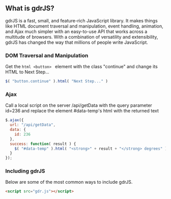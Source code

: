## What is gdrJS?

gdrJS is a fast, small, and feature-rich JavaScript library. It makes things like HTML document traversal and manipulation, event handling, animation, and Ajax much simpler with an easy-to-use API that works across a multitude of browsers. With a combination of versatility and extensibility, gdrJS has changed the way that millions of people write JavaScript.

### DOM Traversal and Manipulation

Get the ```html <button> ``` element with the class "continue" and change its HTML to Next Step...
  
```javascript
$( "button.continue" ).html( "Next Step..." )
```

### Ajax

Call a local script on the server /api/getData with the query parameter id=236 and replace the element #data-temp's html with the returned text

```javascript
$.ajax({
  url: "/api/getData",
  data: {
    id: 236
  },
  success: function( result ) {
    $( "#data-temp" ).html( "<strong>" + result + "</strong> degrees" );
  }
});
```

### Including gdrJS

Below are some of the most common ways to include gdrJS.

```html
<script src="gdr.js"></script>
```
